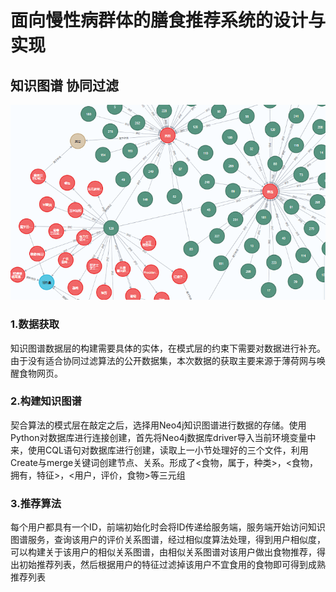 # 面向慢性病群体的膳食推荐系统的设计与实现
## 知识图谱 协同过滤 
![用户评价关系知识图谱](https://github.com/ouyangzehong/kg-recommender-system/blob/main/image/kg.png)
### 1.数据获取
知识图谱数据层的构建需要具体的实体，在模式层的约束下需要对数据进行补充。由于没有适合协同过滤算法的公开数据集，本次数据的获取主要来源于薄荷网与唤醒食物网页。
### 2.构建知识图谱
契合算法的模式层在敲定之后，选择用Neo4j知识图谱进行数据的存储。使用Python对数据库进行连接创建，首先将Neo4j数据库driver导入当前环境变量中来，使用CQL语句对数据库进行创建，读取上一小节处理好的三个文件，利用Create与merge关键词创建节点、关系。形成了<食物，属于，种类>，<食物，拥有，特征>，<用户，评价，食物>等三元组
### 3.推荐算法
每个用户都具有一个ID，前端初始化时会将ID传递给服务端，服务端开始访问知识图谱服务，查询该用户的评价关系图谱，经过相似度算法处理，得到用户相似度，可以构建关于该用户的相似关系图谱，由相似关系图谱对该用户做出食物推荐，得出初始推荐列表，然后根据用户的特征过滤掉该用户不宜食用的食物即可得到成熟推荐列表
